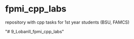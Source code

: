 # fpmi_cpp_labs

repository with cpp tasks for 1st year students (BSU, FAMCS)


"# 9_LobanII_fpmi_cpp_labs" 
